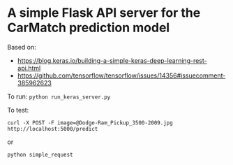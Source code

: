 # A simple Flask API server for the CarMatch prediction model

Based on:
- https://blog.keras.io/building-a-simple-keras-deep-learning-rest-api.html
- https://github.com/tensorflow/tensorflow/issues/14356#issuecomment-385962623

To run:
`python run_keras_server.py`

To test:

`curl -X POST -F image=@Dodge-Ram_Pickup_3500-2009.jpg http://localhost:5000/predict`

or

`python simple_request`